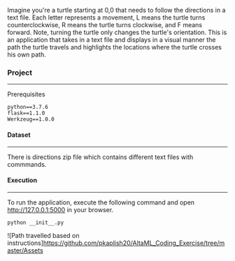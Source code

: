 Imagine you're a turtle starting at 0,0 that needs to follow the directions in a text file. Each letter represents a movement, L means the turtle turns counterclockwise, R means the turtle turns clockwise, and F means forward. Note, turning the turtle only changes the turtle's orientation. This is an application that takes in a text file and displays in a visual manner the path the turtle travels and highlights the locations where the turtle crosses his own path.  

### Project
_______________________________________________________________________________________________
Prerequisites
```
python==3.7.6
flask==1.1.0
Werkzeug==1.0.0
```

#### Dataset
____________________________________________________________________________________________________
There is directions zip file which contains different text files with commmands. 

#### Execution
____________________________________________________________________________________________________
To run the application, execute the following command and open http://127.0.0.1:5000 in your browser.
```
python __init__.py
```
![Path travelled based on instructions]https://github.com/pkaplish20/AltaML_Coding_Exercise/tree/master/Assets

